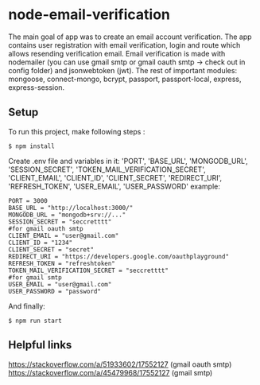 # node-email-verification

The main goal of app was to create an email account verification. The app contains user registration with email verification, login and route which allows resending verification email. Email verification is made with nodemailer (you can use gmail smtp or gmail oauth smtp -> check out in config folder) and jsonwebtoken (jwt). The rest of important modules: mongoose, connect-mongo, bcrypt, passport, passport-local, express, express-session.

## Setup

To run this project, make following steps :

```
$ npm install
```

Create .env file and variables in it: 'PORT', 'BASE_URL', 'MONGODB_URL', 'SESSION_SECRET', 'TOKEN_MAIL_VERIFICATION_SECRET', 'CLIENT_EMAIL', 'CLIENT_ID', 'CLIENT_SECRET', 'REDIRECT_URI', 'REFRESH_TOKEN', 'USER_EMAIL', 'USER_PASSWORD'
example:

```
PORT = 3000
BASE_URL = "http://localhost:3000/"
MONGODB_URL = "mongodb+srv://..."
SESSION_SECRET = "seccretttt"
#for gmail oauth smtp
CLIENT_EMAIL = "user@gmail.com"
CLIENT_ID = "1234"
CLIENT_SECRET = "secret"
REDIRECT_URI = "https://developers.google.com/oauthplayground"
REFRESH_TOKEN = "refreshtoken"
TOKEN_MAIL_VERIFICATION_SECRET = "seccretttt"
#for gmail smtp
USER_EMAIL = "user@gmail.com"
USER_PASSWORD = "password"
```

And finally:

```
$ npm run start
```

## Helpful links

https://stackoverflow.com/a/51933602/17552127 (gmail oauth smtp)
https://stackoverflow.com/a/45479968/17552127 (gmail smtp)
